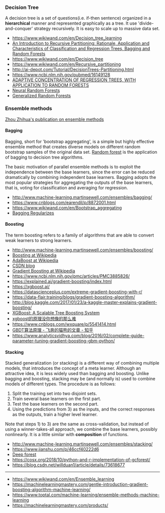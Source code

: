 ### Decision Tree

A decision tree is a set of questions(i.e. if-then sentence) organized in a **hierarchical** manner and represented graphically as a tree.
It use 'divide-and-conquer' strategy recursively. It is easy to scale up to massive data set.

* https://www.wikiwand.com/en/Decision_tree_learning
* [An Introduction to Recursive Partitioning: Rationale, Application and Characteristics of Classification and Regression Trees, Bagging and Random Forests](https://www.ncbi.nlm.nih.gov/pmc/articles/PMC2927982/)
* https://www.wikiwand.com/en/Decision_tree
* https://www.wikiwand.com/en/Recursive_partitioning
* http://ai-depot.com/Tutorial/DecisionTrees-Partitioning.html
* https://www.ncbi.nlm.nih.gov/pubmed/16149128
* [ADAPTIVE CONCENTRATION OF REGRESSION TREES, WITH APPLICATION TO RANDOM FORESTS](https://arxiv.org/pdf/1503.06388.pdf)
* [Neural Random Forests](https://arxiv.org/abs/1604.07143)
* [Generalized Random Forests](https://arxiv.org/abs/1610.01271)

### Ensemble methods

[Zhou Zhihua's publication on ensemble methods](http://cs.nju.edu.cn/zhouzh/zhouzh.files/publication/publication_toc.htm#Ensemble%20Learning)

#### Bagging

Bagging, short for 'bootstrap aggregating', is a simple but highly effective ensemble method that creates diverse models on different random bootstrap samples of the original data set.
[Random forest](https://www.wikiwand.com/en/Random_forest) is the application of bagging to decision tree algorithms.

The basic motivation of parallel ensemble methods is to exploit the independence between the
base learners, since the error can be reduced dramatically by combining independent base learners.
Bagging adopts the most popular strategies for aggregating the outputs of
the base learners, that is, voting for classification and averaging for regression.

* http://www.machine-learning.martinsewell.com/ensembles/bagging/
* https://www.cnblogs.com/earendil/p/8872001.html
* https://www.wikiwand.com/en/Bootstrap_aggregating
* [Bagging Regularizes](http://dspace.mit.edu/bitstream/handle/1721.1/7268/AIM-2002-003.pdf?sequence=2)

#### Boosting

The term boosting refers to a family of algorithms that are able to convert weak learners to strong learners.

* http://www.machine-learning.martinsewell.com/ensembles/boosting/
* [Boosting at Wikipedia](https://www.wikiwand.com/en/Boosting_(machine_learning))
* [AdaBoost at Wikipedia](https://www.wikiwand.com/en/AdaBoost)
* [CSDN blog](https://blog.csdn.net/v_july_v/article/details/40718799)
* [Gradient Boosting at Wikipedia](https://www.wikiwand.com/en/Gradient_boosting)
* https://www.ncbi.nlm.nih.gov/pmc/articles/PMC3885826/
* https://explained.ai/gradient-boosting/index.html
* https://xgboost.ai/
* https://datascienceplus.com/extreme-gradient-boosting-with-r/
* https://data-flair.training/blogs/gradient-boosting-algorithm/
* http://blog.kaggle.com/2017/01/23/a-kaggle-master-explains-gradient-boosting/
* [XGBoost: A Scalable Tree Boosting System](https://arxiv.org/abs/1603.02754)
* [xgboost的原理没你想像的那么难](https://www.jianshu.com/p/7467e616f227)
* https://www.cnblogs.com/wxquare/p/5541414.html
* [GBDT算法原理 - 飞奔的猫熊的文章 - 知乎](https://zhuanlan.zhihu.com/p/50176849)
* https://www.analyticsvidhya.com/blog/2016/02/complete-guide-parameter-tuning-gradient-boosting-gbm-python/

#### Stacking

Stacked generalization (or stacking)  is a different way of combining multiple models, that introduces the concept of a meta learner. Although an attractive idea, it is less widely used than bagging and boosting. Unlike bagging and boosting, stacking may be (and normally is) used to combine models of different types. The procedure is as follows:

1. Split the training set into two disjoint sets.
2. Train several base learners on the first part.
3. Test the base learners on the second part.
4. Using the predictions from 3) as the inputs, and the correct responses as the outputs, train a higher level learner.

Note that steps 1) to 3) are the same as cross-validation, but instead of using a winner-takes-all approach, we combine the base learners, possibly nonlinearly. It is a little similar with **composition** of functions.

* http://www.machine-learning.martinsewell.com/ensembles/stacking/
* https://www.jianshu.com/p/46ccf40222d6
* [Deep forest](http://lamda.nju.edu.cn/code_gcForest.ashx?AspxAutoDetectCookieSupport=1)
* https://cosx.org/2018/10/python-and-r-implementation-of-gcforest/
* https://blog.csdn.net/willduan1/article/details/73618677

***

* https://www.wikiwand.com/en/Ensemble_learning
* https://machinelearningmastery.com/gentle-introduction-gradient-boosting-algorithm-machine-learning/
* https://www.toptal.com/machine-learning/ensemble-methods-machine-learning
* https://machinelearningmastery.com/products/
